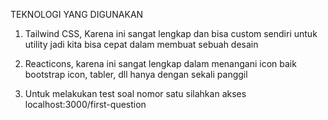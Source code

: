 TEKNOLOGI YANG DIGUNAKAN
1. Tailwind CSS, Karena ini sangat lengkap dan bisa custom sendiri untuk utility jadi kita bisa cepat dalam membuat sebuah desain

2. Reacticons, karena ini sangat lengkap dalam menangani icon baik bootstrap icon, tabler, dll hanya dengan sekali panggil

3. Untuk melakukan test soal nomor satu silahkan akses localhost:3000/first-question